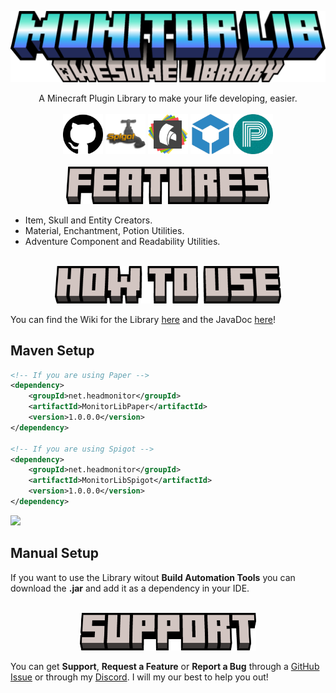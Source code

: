 ![MonitorLib](media/MonitorLib.png)

<!--suppress ALL -->
<div align="center">
    A Minecraft Plugin Library to make your life developing, easier.
</div>

<br/>

<div align="center">
  <a href="https://github.com/HeadMonitor/MonitorLib"><img src="media/GitHubLogo.png" alt="mobCreatorGUI" width="64" /></a>
  <a href=""><img src="media/SpigotLogo.png" alt="mobCreatorGUI" width="64" /></a>
  <a href=""><img src="media/HangarLogo.png" alt="mobCreatorGUI" width="64" /></a>
  <a href=""><img src="media/BuiltByBitLogo.png" alt="mobCreatorGUI" width="64" /></a>
  <a href=""><img src="media/PolymartLogo.png" alt="mobCreatorGUI" width="64" /></a>
</div>

<br/>

<div align="center">
  <img src="media/Features.png" alt="features" height="60"/>
</div>

- Item, Skull and Entity Creators.
- Material, Enchantment, Potion Utilities.
- Adventure Component and Readability Utilities.

<br/>

<div align="center">
  <img src="media/HowToUse.png" alt="howToUse" height="60"/>
</div>

You can find the Wiki for the Library [here](https://github.com/HeadMonitor/MonitorLib/wiki) and the JavaDoc [here](https://headmonitor.github.io/MonitorLib/)!
 
## Maven Setup
```xml
<!-- If you are using Paper -->
<dependency>
    <groupId>net.headmonitor</groupId>
    <artifactId>MonitorLibPaper</artifactId>
    <version>1.0.0.0</version>
</dependency>

<!-- If you are using Spigot -->
<dependency>
    <groupId>net.headmonitor</groupId>
    <artifactId>MonitorLibSpigot</artifactId>
    <version>1.0.0.0</version>
</dependency>
```
![](https://img.shields.io/github/v/tag/HeadMonitor/MonitorLib?label=Latest%20Version&style=flat-square)

## Manual Setup
If you want to use the Library witout **Build Automation Tools** you can download the **.jar** and add it
as a dependency in your IDE.

<br/>

<div align="center">
  <img src="media/Support.png" alt="support" height="60" />
</div>

You can get **Support**, **Request a Feature** or **Report a Bug** through a [GitHub Issue](https://github.com/HeadMonitor/MonitorLib/issues) 
or through my [Discord](https://discord.gg/GcmTStpyYr). I will my our best to help you out!
